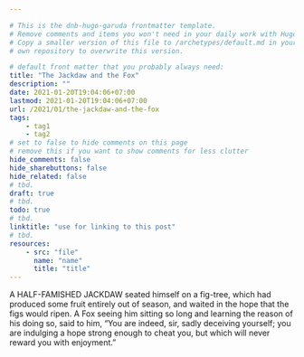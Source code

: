 ```yaml
---

# This is the dnb-hugo-garuda frontmatter template. 
# Remove comments and items you won't need in your daily work with Hugo.
# Copy a smaller version of this file to /archetypes/default.md in your
# own repository to overwrite this version.

# default front matter that you probably always need:
title: "The Jackdaw and the Fox"
description: ""
date: 2021-01-20T19:04:06+07:00
lastmod: 2021-01-20T19:04:06+07:00
url: /2021/01/the-jackdaw-and-the-fox
tags:
    - tag1
    - tag2
# set to false to hide comments on this page
# remove this if you want to show comments for less clutter
hide_comments: false
hide_sharebuttons: false
hide_related: false
# tbd.
draft: true
# tbd.
todo: true
# tbd.
linktitle: "use for linking to this post"
# tbd.
resources:
    - src: "file"
      name: "name"
      title: "title"
---
```

A HALF-FAMISHED JACKDAW seated himself on a fig-tree, which had produced some fruit entirely out of season, and waited in the hope that the figs would ripen. A Fox seeing him sitting so long and learning the reason of his doing so, said to him, “You are indeed, sir, sadly deceiving yourself; you are indulging a hope strong enough to cheat you, but which will never reward you with enjoyment.”


